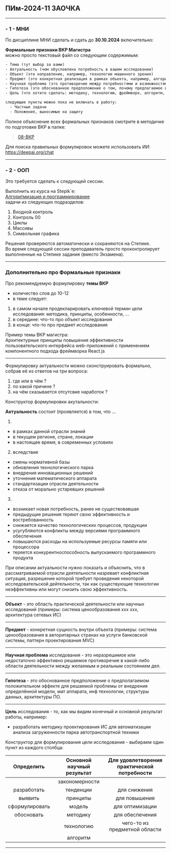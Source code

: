 ## ПИм-2024-11 ЗАОЧКА  

---  

### - 1 - МНИ 

По дисциплине МНИ сделать и сдать до **30.10.2024** включительно:  

**Формальные признаки ВКР Магистра**  
можно просто текстовый файл со следующим содержимым:  

```txt
- Тема (тут выбор за вами)
- Актуальность (чем обусловлена потребность в вашем исследовании)
- Объект (это направление, например, технологии машинного зрения)
- Предмет (это конкретная реализация в рамках объекта, например, алгоритмы распознавания и классификации объектов в реальном времени)
- Научная проблема (это противоречие между потребностями и возможностями)
- Гипотеза (это обоснованное предположение о том, почему предлагаемое вами решение будет эффективным)
- Цель (что хотите сделать: методику, технологию, фреймворк, алгоритм, ...)

следующие пункты можно пока не включать в работу:
  - Частные задачи
  - Положения, выносимые на защиту
```

Полное объяснение всех формальных признаков смотрите в методичке по подготовке ВКР в папке:  
> [08-ВКР](https://github.com/permCoding/Magistr-2022/tree/main/08-%D0%92%D0%9A%D0%A0)

Для поиска правильных формулировок можете использовать ИИ:  
https://deepai.org/chat  

---  

### - 2 - ООП  

Это требуется сделать к следующей сессии.  

Выполнить из курса на Stepik`е:  
[Алгоритмизация и программирование](https://stepik.org/course/64867/)  
задачи из следующих подразделов:  

1) Входной контроль  
2) Контроль 00  
3) Циклы  
4) Массивы  
5) Символьная графика  

Решения проверяются автоматически и сохраняются на Степике.  
Во время следующей сессии преподаватель просто проконтролирует выполненные на Степике задания (вместо Экзамена).  

---  

### Дополнительно про Формальные признаки

Про рекомендуемую формулировку **темы ВКР**  
- количество слов до 10-12  
- в теме следует:  
1) в самом начале продекларировать ключевой термин цели исследования: методика, принципы, особенности, ...  
2) в середине: что-то про объект исследования  
3) в конце: что-то про предмет исследования  

Пример темы ВКР магистра:  
Архитектурные принципы повышения эффективности пользовательского интерфейса web-приложений с применением компонентного подхода фреймворка React.js  

---  

Формулировку актуальности можно сконструировать формально, собрав её из ответов на три вопроса:  
1) где или в чём ?  
2) по какой причине ?  
3) на чём сказывается отсутсвие наработок ?  

Конструктор формулировки акутальности:  

**Актуальность** состоит (проявляется) в том, что ...  

1)  
- в рамках данной отрасли знаний  
- в текущем регионе, стране, локации  
- в настоящее время, в современных условиях  

2) вследствие  
- смены нормативной базы  
- обновления технологического парка   
- внедрения инновационных решений  
- уточнения математического аппарата  
- стандартизации отрасли деятельности  
- отказа от морально устаревших решений  

3)  
- возникает новая потребность, ранее не существовавшая  
- предыдущие решения теряют свою эффективность и востребованность  
- снижается качество технологических процессов, продукции  
- усугубляются конфликты между версиями программного обеспечения  
- повышаются расходы на используемые ресурсы памяти или процессора  
- теряется конкурентноспособность выпускаемого программного продукта  


При описании актуальности нужно показать и объяснить, что в рассматриваемой отрасли деятельности назревает конфликтная ситуация, разрешение которой требует проведения некоторой исследовательской дейтельности, так как существующие технологии неэффективны или могут снизить свою эффективность.  

---  

**Объект** - это область практической деятельности или научных исследований (примеры: система ценообразования xxx xxx, архитектура сетевых ИС)

---  

**Предмет** - конкретная сущность внутри объекта (примеры: система ценообразования в авторитарных странах на услуги банковской системы, паттерн проектирования MVC)

---  

**Научная проблема** исследования - это неразрешимое или недостаточно эффективно решаемое противоречие в какой-либо области деятельности между желаемым и реальным состоянием дел.

---  

**Гипотеза** - это обоснованное предположение о предполагаемом положительном эффекте для решаемой проблемы от внедрения определённой модели, мат аппарата, инф технологии, структуры данных, архитектуры ПО.

---  

**Цель** исследования - то, как мы видим конечный и основной результат работы, например:
- разработать методику проектирования ИС для автоматизации анализа загруженности парка автотранспортной техники

Конструктор для формулирования цели исследования - выбираем один пункт из каждого столбца:  

|Определить|Основной научный результат|Для удовлетворения практической потребности |  
| :-: | :-: | :-: |  
| |закономерности| |  
|разработать|тенденции|для снижения|  
|выявить|принципы|для повышения|  
|сформулировать|модель|для оптимизации|  
|обосновать|методику|для обеспечения|  
| |технологию|чего-то из предметной области|  
| |алгоритм | |  

---  

